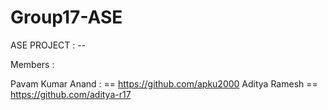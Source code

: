 # Group17-ASE
ASE PROJECT : -- 

Members : 

Pavam Kumar Anand : == https://github.com/apku2000
Aditya Ramesh == https://github.com/aditya-r17
